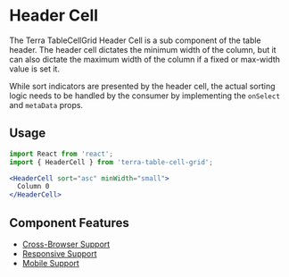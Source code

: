 # Header Cell

The Terra TableCellGrid Header Cell is a sub component of the table header. The header cell dictates the minimum width of the column, but it can also dictate the maximum width of the column if a fixed or max-width value is set it.

While sort indicators are presented by the header cell, the actual sorting logic needs to be handled by the consumer by implementing the `onSelect` and `metaData` props.

## Usage

```jsx
import React from 'react';
import { HeaderCell } from 'terra-table-cell-grid';

<HeaderCell sort="asc" minWidth="small">
  Column 0
</HeaderCell>
```

## Component Features
* [Cross-Browser Support](https://github.com/cerner/terra-ui/blob/master/src/terra-dev-site/contributing/ComponentStandards.e.contributing.md#cross-browser-support)
* [Responsive Support](https://github.com/cerner/terra-ui/blob/master/src/terra-dev-site/contributing/ComponentStandards.e.contributing.md#responsive-support)
* [Mobile Support](https://github.com/cerner/terra-ui/blob/master/src/terra-dev-site/contributing/ComponentStandards.e.contributing.md#mobile-support)
